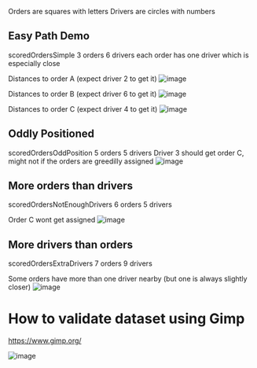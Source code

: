 Orders are squares with letters
Drivers are circles with numbers

## Easy Path Demo
scoredOrdersSimple
3 orders
6 drivers
each order has one driver which is especially close

Distances to order A (expect driver 2 to get it)
![image](https://user-images.githubusercontent.com/45592851/112496895-c9c57c00-8d8d-11eb-97c5-eb7427786f6c.png)

Distances to order B (expect driver 6 to get it)
![image](https://user-images.githubusercontent.com/45592851/112497328-2cb71300-8d8e-11eb-9294-6bae8d881d25.png)

Distances to order C (expect driver 4 to get it)
![image](https://user-images.githubusercontent.com/45592851/112497394-3d678900-8d8e-11eb-926a-6433deeb8374.png)

## Oddly Positioned
scoredOrdersOddPosition
5 orders
5 drivers
Driver 3 should get order C, might not if the orders are greedilly assigned
![image](https://user-images.githubusercontent.com/45592851/112497505-5c661b00-8d8e-11eb-8bdc-1bfabe72643f.png)

## More orders than drivers
scoredOrdersNotEnoughDrivers
6 orders
5 drivers

Order C wont get assigned
![image](https://user-images.githubusercontent.com/45592851/112497738-8d465000-8d8e-11eb-9c3b-cabcab2c4bb0.png)

## More drivers than orders
scoredOrdersExtraDrivers
7 orders
9 drivers

Some orders have more than one driver nearby (but one is always slightly closer)
![image](https://user-images.githubusercontent.com/45592851/112498069-da2a2680-8d8e-11eb-8539-f8db3e12242a.png)

# How to validate dataset using Gimp
https://www.gimp.org/

![image](https://user-images.githubusercontent.com/45592851/112500899-748b6980-8d91-11eb-969a-8361c8ee0d39.png)



